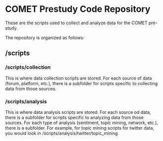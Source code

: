 # COMET Prestudy Code Repository
These are the scripts used to collect and analyze data for the COMET pre-study. 

The repository is organized as follows:

## /scripts

### /scripts/collection
This is where data collection scripts are stored. For each source of data (forum, platform, etc.), there is a subfolder for scripts specific to collecting data from those sources.

### /scripts/analysis
This is where data analysis scripts are stored. For each source od data, there is a subfolder for scripts specific to analyzing data from those sources. For each type of analysis (sentiment, topic mining, network, etc.), there is a subfolder. For example, for topic mining scripts for twitter data, you would look in /scripts/analysis/twitter/topic_mining
